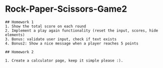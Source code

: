 # Rock-Paper-Scissors-Game2

    ## Homework 1
    1. Show the total score on each round
    2. Implement a play again functionality (reset the input, scores, hide elements)
    3. Bonus: validate user input, check if text exists
    4. Bonus2: Show a nice message when a player reaches 5 points
       
    ## Homework 2
    
    1. Create a calculator page, keep it simple please :).

